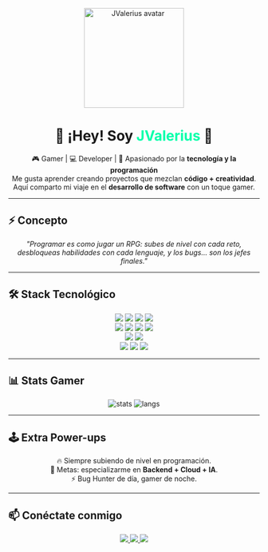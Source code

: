 <!-- Avatar gamer centrado -->
<p align="center">
  <img src="https://avatars.githubusercontent.com/u/xxxxx?v=4" width="200" alt="JValerius avatar"/>
</p>

<h1 align="center">👾 ¡Hey! Soy <span style="color:#00FFAA">JValerius</span> 👾</h1>

<p align="center">
🎮 Gamer | 💻 Developer | 🚀 Apasionado por la <b>tecnología y la programación</b><br>
Me gusta aprender creando proyectos que mezclan <b>código + creatividad</b>.<br>
Aquí comparto mi viaje en el <b>desarrollo de software</b> con un toque gamer.
</p>

---

## ⚡ Concepto
<p align="center"><i>
"Programar es como jugar un RPG: subes de nivel con cada reto,<br>
desbloqueas habilidades con cada lenguaje, y los bugs… son los jefes finales."
</i></p>

---

## 🛠️ Stack Tecnológico

<p align="center">
<!-- Lenguajes -->
<img src="https://img.shields.io/badge/Java-ED8B00?style=for-the-badge&logo=java&logoColor=white"/>
<img src="https://img.shields.io/badge/Python-3776AB?style=for-the-badge&logo=python&logoColor=white"/>
<img src="https://img.shields.io/badge/JavaScript-F7DF1E?style=for-the-badge&logo=javascript&logoColor=black"/>
<img src="https://img.shields.io/badge/TypeScript-3178C6?style=for-the-badge&logo=typescript&logoColor=white"/><br>

<!-- Frameworks -->
<img src="https://img.shields.io/badge/SpringBoot-6DB33F?style=for-the-badge&logo=springboot&logoColor=white"/>
<img src="https://img.shields.io/badge/Angular-DD0031?style=for-the-badge&logo=angular&logoColor=white"/>
<img src="https://img.shields.io/badge/Node.js-339933?style=for-the-badge&logo=node.js&logoColor=white"/>
<img src="https://img.shields.io/badge/Docker-2496ED?style=for-the-badge&logo=docker&logoColor=white"/><br>

<!-- Bases de Datos -->
<img src="https://img.shields.io/badge/PostgreSQL-316192?style=for-the-badge&logo=postgresql&logoColor=white"/>
<img src="https://img.shields.io/badge/MySQL-005C84?style=for-the-badge&logo=mysql&logoColor=white"/><br>

<!-- Herramientas -->
<img src="https://img.shields.io/badge/Git-F05033?style=for-the-badge&logo=git&logoColor=white"/>
<img src="https://img.shields.io/badge/Linux-FCC624?style=for-the-badge&logo=linux&logoColor=black"/>
<img src="https://img.shields.io/badge/VSCode-007ACC?style=for-the-badge&logo=visualstudiocode&logoColor=white"/>
</p>

---

## 📊 Stats Gamer

<p align="center">
  <img src="https://github-readme-stats.vercel.app/api?username=JohanTomas&show_icons=true&theme=tokyonight" alt="stats"/>
  <img src="https://github-readme-stats.vercel.app/api/top-langs/?username=JohanTomas&layout=compact&theme=tokyonight" alt="langs"/>
</p>

---

## 🕹️ Extra Power-ups
<p align="center">
🔥 Siempre subiendo de nivel en programación.<br>
🎯 Metas: especializarme en <b>Backend + Cloud + IA</b>.<br>
⚡ Bug Hunter de día, gamer de noche.
</p>

---

## 📫 Conéctate conmigo  

<p align="center">
  <a href="https://www.linkedin.com/in/johan-tomas-malasquez-valerio-51a616274">
    <img src="https://img.shields.io/badge/LinkedIn-0A66C2?style=for-the-badge&logo=linkedin&logoColor=white"/>
  </a>
  <a href="https://twitter.com/jvaleriuscode">
    <img src="https://img.shields.io/badge/Twitter-1DA1F2?style=for-the-badge&logo=twitter&logoColor=white"/>
  </a>
  <a href="https://github.com/JohanTomas">
    <img src="https://img.shields.io/badge/GitHub-000000?style=for-the-badge&logo=github&logoColor=white"/>
  </a>
</p>

